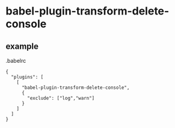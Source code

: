 # babel-plugin-transform-delete-console

## example
.babelrc
```
{
  "plugins": [
    [
      "babel-plugin-transform-delete-console",
      {
        "exclude": ["log","warn"]
      }
    ]
  ]
}
```
